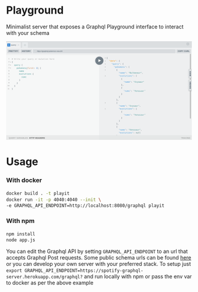 # Playground
Minimalist server that exposes a Graphql Playground interface to interact with your schema

![Screenshot](./sample.png)

# Usage

### With docker
```bash
docker build . -t playit
docker run -it -p 4040:4040 --init \
-e GRAPHQL_API_ENDPOINT=http://localhost:8080/graphql playit
```

### With npm
```bash
npm install
node app.js
```

You can edit the Graphql API by setting `GRAPHQL_API_ENDPOINT` to an url that accepts Graphql Post requests.
Some public schema urls can be found [here](https://github.com/APIs-guru/graphql-apis) or you can develop your own server
with your preferred stack. To setup just
`export GRAPHQL_API_ENDPOINT=https://spotify-graphql-server.herokuapp.com/graphql?`
and run locally with npm or pass the env var to docker as per the above example
